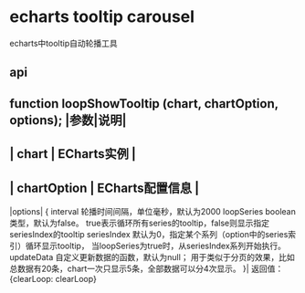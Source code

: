 # echarts tooltip carousel
echarts中tooltip自动轮播工具

## api
function loopShowTooltip (chart, chartOption, options);
|参数|说明|
----------
| chart        |    ECharts实例                       |
-------------------------------------------------------
| chartOption  |    ECharts配置信息                   |
-------------------------------------------------------
|options|    {
              interval    轮播时间间隔，单位毫秒，默认为2000
         	 loopSeries  boolean类型，默认为false。
         	               true表示循环所有series的tooltip，false则显示指定seriesIndex的tooltip
         	 seriesIndex 默认为0，指定某个系列（option中的series索引）循环显示tooltip，
         	 	            当loopSeries为true时，从seriesIndex系列开始执行。
         	  updateData  自定义更新数据的函数，默认为null；
         	              用于类似于分页的效果，比如总数据有20条，chart一次只显示5条，全部数据可以分4次显示。
         	  }|
返回值：
{clearLoop: clearLoop}